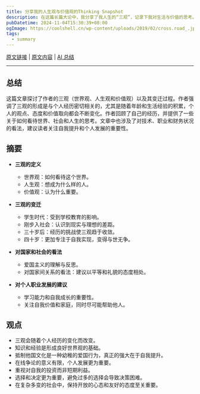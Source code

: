 ```yaml
---
title: 分享我的人生观与价值观的Thinking Snapshot
description: 在这篇长篇大论中，我分享了我人生的“三观”，记录下我对生活与价值的思考。这是我在四十多岁时的一个snapshot，未来的我或许会对现在的想法感到意外或反思，对我而言，这个过程充满了意义。
pubDatetime: 2024-11-04T15:30:39+08:00
ogImage: https://coolshell.cn/wp-content/uploads/2019/02/cross.road_.jpg
tags: 
  - summary
---
```


[原文链接](https://coolshell.cn/articles/19085.html) | [原文内容](../raw/discuss-my-values) | [AI 总结](../summary/discuss-my-values)

---

## 总结

这篇文章探讨了作者的三观（世界观、人生观和价值观）以及其变迁过程。作者强调了三观的形成是与个人经历密切相关的，尤其是随着年龄和生活经验的积累，个人的观点、态度和价值取向都会不断变化。作者回顾了自己的经历，并提供了一些关于如何看待世界、社会和人生的思考。文章中也涉及了对技术、职业和财务状况的看法，建议读者关注自我提升和个人发展的重要性。

## 摘要

- **三观的定义**
  - 世界观：如何看待这个世界。
  - 人生观：想成为什么样的人。
  - 价值观：认为什么重要。

- **三观的变迁**
  - 学生时代：受到学校教育的影响。
  - 刚步入社会：认识到现实与理想的差距。
  - 三十岁后：经历的挑战使三观趋于收敛。
  - 四十岁：更加专注于自我实现，变得与世无争。

- **对国家和社会的看法**
  - 爱国主义的理解与反思。
  - 对国家间关系的看法：建议以平等和礼貌的态度相处。

- **对个人职业发展的建议**
  - 学习能力和自我成长的重要性。
  - 关注自我价值和家庭，同时尽可能帮助他人。

## 观点

- 三观会随着个人经历的变化而改变。
- 知识和经验是形成良好世界观的基础。
- 抵制他国文化是一种幼稚的爱国行为，真正的强大在于自我提升。
- 在线争论的意义有限，个人发展更为重要。
- 重视对自我的投资而非短期利益。
- 选择和决定更为重要，避免过多的选择会导致决策困难。
- 在复杂多变的社会中，保持开放的心态和友好的态度至关重要。
